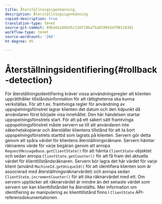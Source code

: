 ```yaml
---
title: Återställningsigenkänning
description: Återställningsigenkänning
copied-description: true
translation-type: tm+mt
source-git-commit: 89bdda1d4bd5c126f19ba75a819942df901183d1
workflow-type: tm+mt
source-wordcount: '204'
ht-degree: 0%

---
```



# Återställningsidentifiering{#rollback-detection}

För återställningsidentifiering kräver vissa användningsregler att klienten upprätthåller tillståndsinformation för att rättigheterna ska kunna verkställas. För att t.ex. framtvinga regler för användning av uppspelningsfönstret lagrar klienten det datum och den tidpunkt då användaren först började visa innehållet. Den här händelsen startar uppspelningsfönstrets start. För att på ett säkert sätt framtvinga uppspelningsfönstret måste servern se till att användaren inte säkerhetskopierar och återställer klientens tillstånd för att ta bort uppspelningsfönstrets starttid som lagrats på klienten. Servern gör detta genom att spåra värdet för klientens återställningsräknare. Servern hämtar räknarens värde för varje begäran genom att anropa `RequestMessageBase.getClientState()` för att hämta `ClientState`-objektet och sedan anropa `ClientState.getCounter()` för att få fram det aktuella värdet för klienttillståndsräknaren. Servern bör lagra det här värdet för varje klient (använd `MachineId.getUniqueId()` för att identifiera klienten som är associerad med återställningsräknarvärdet) och anropa sedan `ClientState.incrementCounter()` för att öka räknarvärdet med ett. Om servern upptäcker att räknarvärdet är mindre än det senaste värdet som servern ser kan klienttillståndet ha återställts. Mer information om identifiering av manipulering av klienttillstånd finns i `ClientState` API-referensdokumentationen.
